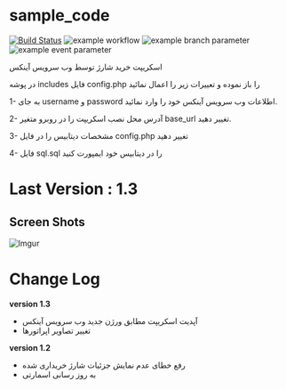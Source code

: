 # sample_code
[![Build Status](https://travis-ci.org/travispessetto/script-updater-for-php.svg?branch=master)](https://inax.ir/?p=561)
![example workflow](https://github.com/github/docs/actions/workflows/main.yml/badge.svg)
![example branch parameter](https://github.com/github/docs/actions/workflows/main.yml/badge.svg?branch=feature-1)
![example event parameter](https://github.com/github/docs/actions/workflows/main.yml/badge.svg?event=pull_request)


اسکریپت خرید شارژ توسط وب سرویس آینکس

در پوشه includes فایل config.php را باز نموده و تعییرات زیر را اعمال نمائید

1- به جای username و password اطلاعات وب سرویس آینکس خود را وارد نمائید.

2- آدرس محل نصب اسکریپت را در روبرو متغیر base_url تغییر دهید.

3- مشخصات دیتابیس را در فایل config.php تغییر دهید

4- فایل sql.sql را در دیتابیس خود ایمپورت کنید

# Last Version : 1.3


## Screen Shots

![Imgur](https://img.inax.ir/2021/03/inax_sample_script.png)

# Change Log
**version 1.3**
- آپدیت اسکریپت مطابق ورژن جدید وب سرویس آینکس
- تغییر تصاویر اپراتورها

**version 1.2**
- رفع خطای عدم نمایش جزئیات شارژ خریداری شده
- به روز رسانی اسمارتی